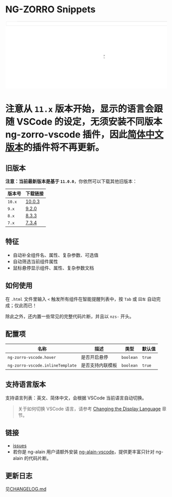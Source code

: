 # NG-ZORRO Snippets

![Help](help.gif)

# 注意从 `11.x` 版本开始，显示的语言会跟随 VSCode 的设定，无须安装不同版本 ng-zorro-vscode 插件，因此[简体中文版本](https://marketplace.visualstudio.com/items?itemName=cipchk.ng-zorro-vscode-zh-CN)的插件将不再更新。

## 旧版本

**注意：当前最新版本是基于 `11.0.0`**，你依然可以下载其他旧版本：

| 版本号 | 下载链接 |
|---------|----------|
| `10.x` | [10.0.3](https://raw.githubusercontent.com/ng-alain/ng-zorro-vscode/master/cipchk.ng-zorro-vscode-zh-CN-10.0.3.vsix) |
| `9.x` | [9.2.0](https://raw.githubusercontent.com/ng-alain/ng-zorro-vscode/master/cipchk.ng-zorro-vscode-zh-CN-9.2.0.vsix) |
| `8.x` | [8.3.3](https://raw.githubusercontent.com/ng-alain/ng-zorro-vscode/master/cipchk.ng-zorro-vscode-zh-CN-8.3.3.vsix) |
| `7.x` | [7.3.4](https://raw.githubusercontent.com/ng-alain/ng-zorro-vscode/master/cipchk.ng-zorro-vscode-zh-CN-7.3.4.vsix) |

## 特征

- 自动补全组件名、属性、复杂参数、可选值
- 自动筛选当前组件属性
- 鼠标悬停显示组件、属性、复杂参数文档

## 如何使用

在 `.html` 文件里输入 `<` 触发所有组件在智能提醒列表中，按 `Tab` 或 `回车` 自动完成；仅此而已！

除此之外，还内置一些常见的完整代码片断，并且以 `nzs-` 开头。

## 配置项

| 名称 | 描述 | 类型 | 默认值 |
|----|----|----|-----|
| `ng-zorro-vscode.hover` | 是否开启悬停 | `boolean` | `true` |
| `ng-zorro-vscode.inlineTemplate` | 是否支持内联模板 | `boolean` | `true` |

## 支持语言版本

支持语言列表：英文、简体中文，会根据 VSCode 当前语言自动切换。

> 关于如何切换 VSCode 语言，请参考 [Changing the Display Language](https://code.visualstudio.com/docs/getstarted/locales#_changing-the-display-language) 章节。

## 链接

- [issues](https://github.com/cipchk/ng-zorro-vscode/issues)
- 若你是 ng-alain 用户请额外安装 [ng-alain-vscode](https://marketplace.visualstudio.com/items?itemName=cipchk.ng-alain-vscode)，提供更丰富只针对 ng-alain 的代码片断。

## 更新日志

见[CHANGELOG.md](CHANGELOG.md)
